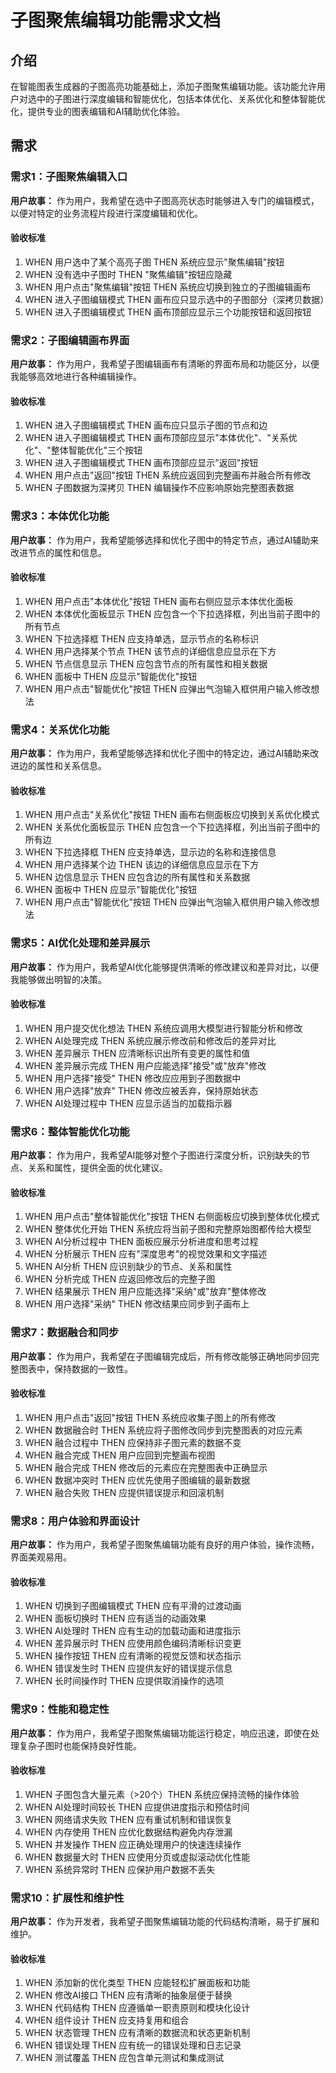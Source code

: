 # 子图聚焦编辑功能需求文档

## 介绍

在智能图表生成器的子图高亮功能基础上，添加子图聚焦编辑功能。该功能允许用户对选中的子图进行深度编辑和智能优化，包括本体优化、关系优化和整体智能优化，提供专业的图表编辑和AI辅助优化体验。

## 需求

### 需求1：子图聚焦编辑入口

**用户故事：** 作为用户，我希望在选中子图高亮状态时能够进入专门的编辑模式，以便对特定的业务流程片段进行深度编辑和优化。

#### 验收标准

1. WHEN 用户选中了某个高亮子图 THEN 系统应显示"聚焦编辑"按钮
2. WHEN 没有选中子图时 THEN "聚焦编辑"按钮应隐藏
3. WHEN 用户点击"聚焦编辑"按钮 THEN 系统应切换到独立的子图编辑画布
4. WHEN 进入子图编辑模式 THEN 画布应只显示选中的子图部分（深拷贝数据）
5. WHEN 进入子图编辑模式 THEN 画布顶部应显示三个功能按钮和返回按钮

### 需求2：子图编辑画布界面

**用户故事：** 作为用户，我希望子图编辑画布有清晰的界面布局和功能区分，以便我能够高效地进行各种编辑操作。

#### 验收标准

1. WHEN 进入子图编辑模式 THEN 画布应只显示子图的节点和边
2. WHEN 进入子图编辑模式 THEN 画布顶部应显示"本体优化"、"关系优化"、"整体智能优化"三个按钮
3. WHEN 进入子图编辑模式 THEN 画布顶部应显示"返回"按钮
4. WHEN 用户点击"返回"按钮 THEN 系统应返回到完整画布并融合所有修改
5. WHEN 子图数据为深拷贝 THEN 编辑操作不应影响原始完整图表数据

### 需求3：本体优化功能

**用户故事：** 作为用户，我希望能够选择和优化子图中的特定节点，通过AI辅助来改进节点的属性和信息。

#### 验收标准

1. WHEN 用户点击"本体优化"按钮 THEN 画布右侧应显示本体优化面板
2. WHEN 本体优化面板显示 THEN 应包含一个下拉选择框，列出当前子图中的所有节点
3. WHEN 下拉选择框 THEN 应支持单选，显示节点的名称标识
4. WHEN 用户选择某个节点 THEN 该节点的详细信息应显示在下方
5. WHEN 节点信息显示 THEN 应包含节点的所有属性和相关数据
6. WHEN 面板中 THEN 应显示"智能优化"按钮
7. WHEN 用户点击"智能优化"按钮 THEN 应弹出气泡输入框供用户输入修改想法

### 需求4：关系优化功能

**用户故事：** 作为用户，我希望能够选择和优化子图中的特定边，通过AI辅助来改进边的属性和关系信息。

#### 验收标准

1. WHEN 用户点击"关系优化"按钮 THEN 画布右侧面板应切换到关系优化模式
2. WHEN 关系优化面板显示 THEN 应包含一个下拉选择框，列出当前子图中的所有边
3. WHEN 下拉选择框 THEN 应支持单选，显示边的名称和连接信息
4. WHEN 用户选择某个边 THEN 该边的详细信息应显示在下方
5. WHEN 边信息显示 THEN 应包含边的所有属性和关系数据
6. WHEN 面板中 THEN 应显示"智能优化"按钮
7. WHEN 用户点击"智能优化"按钮 THEN 应弹出气泡输入框供用户输入修改想法

### 需求5：AI优化处理和差异展示

**用户故事：** 作为用户，我希望AI优化能够提供清晰的修改建议和差异对比，以便我能够做出明智的决策。

#### 验收标准

1. WHEN 用户提交优化想法 THEN 系统应调用大模型进行智能分析和修改
2. WHEN AI处理完成 THEN 系统应展示修改前和修改后的差异对比
3. WHEN 差异展示 THEN 应清晰标识出所有变更的属性和值
4. WHEN 差异展示完成 THEN 用户应能选择"接受"或"放弃"修改
5. WHEN 用户选择"接受" THEN 修改应应用到子图数据中
6. WHEN 用户选择"放弃" THEN 修改应被丢弃，保持原始状态
7. WHEN AI处理过程中 THEN 应显示适当的加载指示器

### 需求6：整体智能优化功能

**用户故事：** 作为用户，我希望AI能够对整个子图进行深度分析，识别缺失的节点、关系和属性，提供全面的优化建议。

#### 验收标准

1. WHEN 用户点击"整体智能优化"按钮 THEN 右侧面板应切换到整体优化模式
2. WHEN 整体优化开始 THEN 系统应将当前子图和完整原始图都传给大模型
3. WHEN AI分析过程中 THEN 面板应展示分析进度和思考过程
4. WHEN 分析展示 THEN 应有"深度思考"的视觉效果和文字描述
5. WHEN AI分析 THEN 应识别缺少的节点、关系和属性
6. WHEN 分析完成 THEN 应返回修改后的完整子图
7. WHEN 结果展示 THEN 用户应能选择"采纳"或"放弃"整体修改
8. WHEN 用户选择"采纳" THEN 修改结果应同步到子画布上

### 需求7：数据融合和同步

**用户故事：** 作为用户，我希望在子图编辑完成后，所有修改能够正确地同步回完整图表中，保持数据的一致性。

#### 验收标准

1. WHEN 用户点击"返回"按钮 THEN 系统应收集子图上的所有修改
2. WHEN 数据融合时 THEN 系统应将子图修改同步到完整图表的对应元素
3. WHEN 融合过程中 THEN 应保持非子图元素的数据不变
4. WHEN 融合完成 THEN 用户应回到完整画布视图
5. WHEN 融合完成 THEN 修改后的元素应在完整图表中正确显示
6. WHEN 数据冲突时 THEN 应优先使用子图编辑的最新数据
7. WHEN 融合失败 THEN 应提供错误提示和回滚机制

### 需求8：用户体验和界面设计

**用户故事：** 作为用户，我希望子图聚焦编辑功能有良好的用户体验，操作流畅，界面美观易用。

#### 验收标准

1. WHEN 切换到子图编辑模式 THEN 应有平滑的过渡动画
2. WHEN 面板切换时 THEN 应有适当的动画效果
3. WHEN AI处理时 THEN 应有生动的加载动画和进度指示
4. WHEN 差异展示时 THEN 应使用颜色编码清晰标识变更
5. WHEN 操作按钮 THEN 应有清晰的视觉反馈和状态指示
6. WHEN 错误发生时 THEN 应提供友好的错误提示信息
7. WHEN 长时间操作时 THEN 应提供取消操作的选项

### 需求9：性能和稳定性

**用户故事：** 作为用户，我希望子图聚焦编辑功能运行稳定，响应迅速，即使在处理复杂子图时也能保持良好性能。

#### 验收标准

1. WHEN 子图包含大量元素（>20个）THEN 系统应保持流畅的操作体验
2. WHEN AI处理时间较长 THEN 应提供进度指示和预估时间
3. WHEN 网络请求失败 THEN 应有重试机制和错误恢复
4. WHEN 内存使用 THEN 应优化数据结构避免内存泄漏
5. WHEN 并发操作 THEN 应正确处理用户的快速连续操作
6. WHEN 数据量大时 THEN 应使用分页或虚拟滚动优化性能
7. WHEN 系统异常时 THEN 应保护用户数据不丢失

### 需求10：扩展性和维护性

**用户故事：** 作为开发者，我希望子图聚焦编辑功能的代码结构清晰，易于扩展和维护。

#### 验收标准

1. WHEN 添加新的优化类型 THEN 应能轻松扩展面板和功能
2. WHEN 修改AI接口 THEN 应有清晰的抽象层便于替换
3. WHEN 代码结构 THEN 应遵循单一职责原则和模块化设计
4. WHEN 组件设计 THEN 应支持复用和组合
5. WHEN 状态管理 THEN 应有清晰的数据流和状态更新机制
6. WHEN 错误处理 THEN 应有统一的错误处理和日志记录
7. WHEN 测试覆盖 THEN 应包含单元测试和集成测试